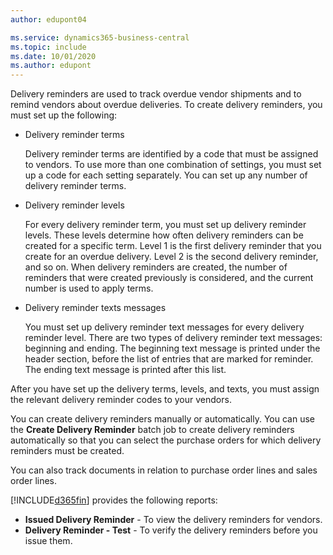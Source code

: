 ```yaml
---
author: edupont04

ms.service: dynamics365-business-central
ms.topic: include
ms.date: 10/01/2020
ms.author: edupont
---
```

Delivery reminders are used to track overdue vendor shipments and to remind vendors about overdue deliveries. To create delivery reminders, you must set up the following:

- Delivery reminder terms  

    Delivery reminder terms are identified by a code that must be assigned to vendors. To use more than one combination of settings, you must set up a code for each setting separately. You can set up any number of delivery reminder terms.  

- Delivery reminder levels  

    For every delivery reminder term, you must set up delivery reminder levels. These levels determine how often delivery reminders can be created for a specific term. Level 1 is the first delivery reminder that you create for an overdue delivery. Level 2 is the second delivery reminder, and so on. When delivery reminders are created, the number of reminders that were created previously is considered, and the current number is used to apply terms.  

- Delivery reminder texts messages  

    You must set up delivery reminder text messages for every delivery reminder level. There are two types of delivery reminder text messages: beginning and ending. The beginning text message is printed under the header section, before the list of entries that are marked for reminder. The ending text message is printed after this list.  

After you have set up the delivery terms, levels, and texts, you must assign the relevant delivery reminder codes to your vendors.  

You can create delivery reminders manually or automatically. You can use the **Create Delivery Reminder** batch job to create delivery reminders automatically so that you can select the purchase orders for which delivery reminders must be created.  

You can also track documents in relation to purchase order lines and sales order lines.  

[!INCLUDE[d365fin](../../../includes/d365fin_md.md)] provides the following reports:  

- **Issued Delivery Reminder** - To view the delivery reminders for vendors.  
- **Delivery Reminder - Test** - To verify the delivery reminders before you issue them.  
